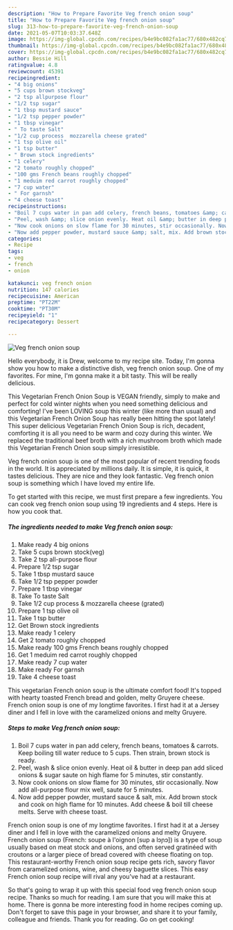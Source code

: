 ```yaml
---
description: "How to Prepare Favorite Veg french onion soup"
title: "How to Prepare Favorite Veg french onion soup"
slug: 313-how-to-prepare-favorite-veg-french-onion-soup
date: 2021-05-07T10:03:37.648Z
image: https://img-global.cpcdn.com/recipes/b4e9bc082fa1ac77/680x482cq70/veg-french-onion-soup-recipe-main-photo.jpg
thumbnail: https://img-global.cpcdn.com/recipes/b4e9bc082fa1ac77/680x482cq70/veg-french-onion-soup-recipe-main-photo.jpg
cover: https://img-global.cpcdn.com/recipes/b4e9bc082fa1ac77/680x482cq70/veg-french-onion-soup-recipe-main-photo.jpg
author: Bessie Hill
ratingvalue: 4.8
reviewcount: 45391
recipeingredient:
- "4 big onions"
- "5 cups brown stockveg"
- "2 tsp allpurpose flour"
- "1/2 tsp sugar"
- "1 tbsp mustard sauce"
- "1/2 tsp pepper powder"
- "1 tbsp vinegar"
- " To taste Salt"
- "1/2 cup process  mozzarella cheese grated"
- "1 tsp olive oil"
- "1 tsp butter"
- " Brown stock ingredients"
- "1 celery"
- "2 tomato roughly chopped"
- "100 gms French beans roughly chopped"
- "1 meduim red carrot roughly chopped"
- "7 cup water"
- " For garnsh"
- "4 cheese toast"
recipeinstructions:
- "Boil 7 cups water in pan add celery, french beans, tomatoes &amp; carrots. Keep boiling till water reduce to 5 cups. Then strain, brown stock is ready."
- "Peel, wash &amp; slice onion evenly. Heat oil &amp; butter in deep pan add sliced onions &amp; sugar saute on high flame for 5 minutes, stir constantly."
- "Now cook onions on slow flame for 30 minutes, stir occasionally. Now add all-purpose flour mix well, saute for 5 minutes."
- "Now add pepper powder, mustard sauce &amp; salt, mix. Add brown stock and cook on high flame for 10 minutes. Add cheese &amp; boil till cheese melts. Serve with cheese toast."
categories:
- Recipe
tags:
- veg
- french
- onion

katakunci: veg french onion 
nutrition: 147 calories
recipecuisine: American
preptime: "PT22M"
cooktime: "PT30M"
recipeyield: "1"
recipecategory: Dessert

---
```



![Veg french onion soup](https://img-global.cpcdn.com/recipes/b4e9bc082fa1ac77/680x482cq70/veg-french-onion-soup-recipe-main-photo.jpg)

Hello everybody, it is Drew, welcome to my recipe site. Today, I'm gonna show you how to make a distinctive dish, veg french onion soup. One of my favorites. For mine, I'm gonna make it a bit tasty. This will be really delicious.

This Vegetarian French Onion Soup is VEGAN friendly, simply to make and perfect for cold winter nights when you need something delicious and comforting! I&#39;ve been LOVING soup this winter (like more than usual) and this Vegetarian French Onion Soup has really been hitting the spot lately! This super delicious Vegetarian French Onion Soup is rich, decadent, comforting it is all you need to be warm and cozy during this winter. We replaced the traditional beef broth with a rich mushroom broth which made this Vegetarian French Onion soup simply irresistible.

Veg french onion soup is one of the most popular of recent trending foods in the world. It is appreciated by millions daily. It is simple, it is quick, it tastes delicious. They are nice and they look fantastic. Veg french onion soup is something which I have loved my entire life.


To get started with this recipe, we must first prepare a few ingredients. You can cook veg french onion soup using 19 ingredients and 4 steps. Here is how you cook that.

<!--inarticleads1-->

##### The ingredients needed to make Veg french onion soup:

1. Make ready 4 big onions
1. Take 5 cups brown stock(veg)
1. Take 2 tsp all-purpose flour
1. Prepare 1/2 tsp sugar
1. Take 1 tbsp mustard sauce
1. Take 1/2 tsp pepper powder
1. Prepare 1 tbsp vinegar
1. Take  To taste Salt
1. Take 1/2 cup process &amp; mozzarella cheese (grated)
1. Prepare 1 tsp olive oil
1. Take 1 tsp butter
1. Get  Brown stock ingredients
1. Make ready 1 celery
1. Get 2 tomato roughly chopped
1. Make ready 100 gms French beans roughly chopped
1. Get 1 meduim red carrot roughly chopped
1. Make ready 7 cup water
1. Make ready  For garnsh
1. Take 4 cheese toast


This vegetarian French onion soup is the ultimate comfort food! It&#39;s topped with hearty toasted French bread and golden, melty Gruyere cheese. French onion soup is one of my longtime favorites. I first had it at a Jersey diner and I fell in love with the caramelized onions and melty Gruyere. 

<!--inarticleads2-->

##### Steps to make Veg french onion soup:

1. Boil 7 cups water in pan add celery, french beans, tomatoes &amp; carrots. Keep boiling till water reduce to 5 cups. Then strain, brown stock is ready.
1. Peel, wash &amp; slice onion evenly. Heat oil &amp; butter in deep pan add sliced onions &amp; sugar saute on high flame for 5 minutes, stir constantly.
1. Now cook onions on slow flame for 30 minutes, stir occasionally. Now add all-purpose flour mix well, saute for 5 minutes.
1. Now add pepper powder, mustard sauce &amp; salt, mix. Add brown stock and cook on high flame for 10 minutes. Add cheese &amp; boil till cheese melts. Serve with cheese toast.


French onion soup is one of my longtime favorites. I first had it at a Jersey diner and I fell in love with the caramelized onions and melty Gruyere. French onion soup (French: soupe à l&#39;oignon [sup a lɔɲɔ]) is a type of soup usually based on meat stock and onions, and often served gratinéed with croutons or a larger piece of bread covered with cheese floating on top. This restaurant-worthy French onion soup recipe gets rich, savory flavor from caramelized onions, wine, and cheesy baguette slices. This easy French onion soup recipe will rival any you&#39;ve had at a restaurant. 

So that's going to wrap it up with this special food veg french onion soup recipe. Thanks so much for reading. I am sure that you will make this at home. There is gonna be more interesting food in home recipes coming up. Don't forget to save this page in your browser, and share it to your family, colleague and friends. Thank you for reading. Go on get cooking!

